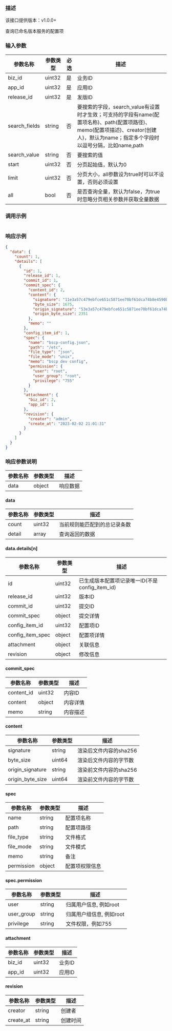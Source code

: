### 描述

该接口提供版本：v1.0.0+

查询已命名版本服务的配置项

### 输入参数

| 参数名称      | 参数类型 | 必选 | 描述                                                         |
| ------------- | -------- | ---- | ------------------------------------------------------------ |
| biz_id        | uint32   | 是   | 业务ID                                                       |
| app_id        | uint32   | 是   | 应用ID                                                       |
| release_id    | uint32   | 是   | 发版ID                                                       |
| search_fields | string   | 否   | 要搜索的字段，search_value有设置时才生效；可支持的字段有name(配置项名称)、path(配置项路径)、memo(配置项描述)、creator(创建人)，默认为name；指定多个字段时以逗号分隔，比如name,path |
| search_value  | string   | 否   | 要搜索的值                                                   |
| start  | uint32 | 否  | 分页起始值，默认为0 |
| limit  | uint32 | 否  | 分页大小，all参数设为true时可以不设置，否则必须设置 |
| all        | bool     | 否   | 是否查询全量，默认为false，为true时忽略分页相关参数并获取全量数据 |

### 调用示例

```json

```

### 响应示例

```json
{
  "data": {
    "count": 1,
    "details": [
      {
        "id": 1,
        "release_id": 1,
        "commit_id": 1,
        "commit_spec": {
          "content_id": 2,
          "content": {
            "signature": "11e3a57c479ebfce651c5871ee70bf61dca74b8e4590b79954126c497a3bfe6b",
            "byte_size": 1675,
            "origin_signature": "53e3a57c479ebfce651c5871ee70bf61dca74b8e4590b79954126c497a3bf23t",
            "origin_byte_size": 2351
          },
          "memo": ""
        },
        "config_item_id": 1,
        "spec": {
          "name": "bscp-config.json",
          "path": "/etc",
          "file_type": "json",
          "file_mode": "unix",
          "memo": "bscp dev config",
          "permission": {
            "user": "root",
            "user_group": "root",
            "privilege": "755"
          }
        },
        "attachment": {
          "biz_id": 2,
          "app_id": 1
        },
        "revision": {
          "creator": "admin",
          "create_at": "2023-02-02 21:01:31"
        }
      }
    ]
  }
}
```

### 响应参数说明

| 参数名称 | 参数类型 | 描述     |
| -------- | -------- | -------- |
| data     | object   | 响应数据 |

#### data

| 参数名称 | 参数类型 | 描述                         |
| -------- | -------- | ---------------------------- |
| count    | uint32   | 当前规则能匹配到的总记录条数 |
| detail   | array    | 查询返回的数据               |

#### data.details[n]

| 参数名称         | 参数类型 | 描述                                           |
| ---------------- | -------- | ---------------------------------------------- |
| id               | uint32   | 已生成版本配置项记录唯一ID(不是config_item_id) |
| release_id       | uint32   | 版本ID                                         |
| commit_id        | uint32   | 提交ID                                         |
| commit_spec      | object   | 提交详情                                       |
| config_item_id   | uint32   | 配置项ID                                       |
| config_item_spec | object   | 配置项详情                                     |
| attachment       | object   | 关联信息                                       |
| revision         | object   | 修改信息                                       |

#### commit_spec

| 参数名称   | 参数类型 | 描述     |
| ---------- | -------- | -------- |
| content_id | uint32   | 内容ID   |
| content    | object   | 内容详情 |
| memo       | string   | 内容描述 |

#### content

| 参数名称         | 参数类型 | 描述                     |
| ---------------- | -------- | ------------------------ |
| signature        | string   | 渲染后文件内容的sha256   |
| byte_size        | uint64   | 渲染后文件内容的字节数   |
| origin_signature | string   | 渲染前文件内容的sha256   |
| origin_byte_size | uint64   | 渲染前文件内容的字节数   |


#### spec

| 参数名称   | 参数类型 | 描述           |
| ---------- | -------- | -------------- |
| name       | string   | 配置项名称     |
| path       | string   | 配置项路径     |
| file_type  | string   | 文件格式       |
| file_mode  | string   | 文件模式       |
| memo       | string   | 备注           |
| permission | object   | 配置项权限信息 |

#### spec.permission

| 参数名称   | 参数类型 | 描述                     |
| ---------- | -------- | ------------------------ |
| user       | string   | 归属用户信息, 例如root   |
| user_group | string   | 归属用户组信息, 例如root |
| privilege  | string   | 文件权限，例如755        |

#### attachment

| 参数名称 | 参数类型 | 描述   |
| -------- | -------- | ------ |
| biz_id   | uint32   | 业务ID |
| app_id   | uint32   | 应用ID |

#### revision

| 参数名称  | 参数类型 | 描述     |
| --------- | -------- | -------- |
| creator   | string   | 创建者   |
| create_at | string   | 创建时间 |

